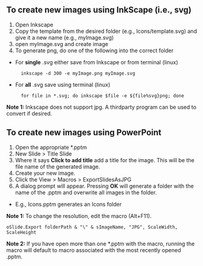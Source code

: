 ## To create new images using InkScape (i.e., svg)
1. Open Inkscape
1. Copy the template from the desired folder (e.g., Icons/template.svg) and give it a new name (e.g., myImage.svg)
1. open myImage.svg and create image
1. To generate png, do one of the following into the correct folder

- For **single** .svg either save from Inkscape or from terminal (linux)

        inkscape -d 300 -e myImage.png myImage.svg
	
- For **all** .svg save using terminal (linux)
	
	    for file in *.svg; do inkscape $file -e ${file%svg}png; done

**Note 1:** Inkscape does not support jpg. A thirdparty program can be used to convert if desired.
	
## To create new images using PowerPoint

1. Open the appropriate *.pptm
1. New Slide > Title Slide
1. Where it says **Click to add title** add a title for the image. This will be the file name of the generated image.
1. Create your new image.
1. Click the View > Macros > ExportSlidesAsJPG
1. A dialog prompt will appear. Pressing **OK** will generate a folder with the name of the .pptm and overwrite all images in the folder.

- E.g., Icons.pptm generates an Icons folder

**Note 1:** To change the resolution, edit the macro (Alt+F11).
   
    oSlide.Export folderPath & "\" & sImageName, "JPG", ScaleWidth, ScaleHeight

**Note 2:** If you have open more than one *.pptm with the macro, running the macro will default to macro associated with the most recently opened .pptm.